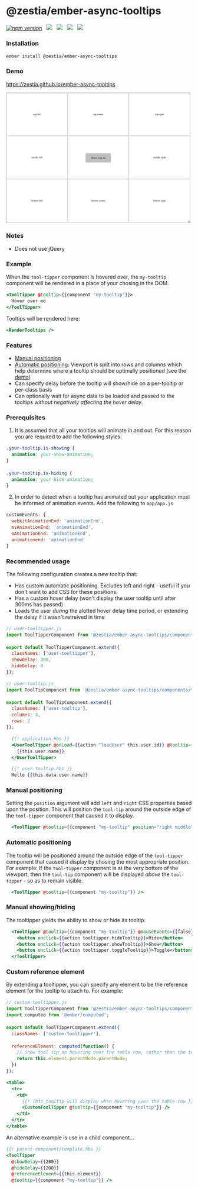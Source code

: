 # @zestia/ember-async-tooltips

<a href="https://badge.fury.io/js/%40zestia%2Fember-async-tooltips"><img src="https://badge.fury.io/js/%40zestia%2Fember-async-tooltips.svg" alt="npm version" height="18"></a> &nbsp; <a href="http://travis-ci.org/zestia/ember-async-tooltips"><img src="https://travis-ci.org/zestia/ember-async-tooltips.svg?branch=master"></a> &nbsp; <a href="https://david-dm.org/zestia/ember-async-tooltips#badge-embed"><img src="https://david-dm.org/zestia/ember-async-tooltips.svg"></a> &nbsp; <a href="https://david-dm.org/zestia/ember-async-tooltips#dev-badge-embed"><img src="https://david-dm.org/zestia/ember-async-tooltips/dev-status.svg"></a> &nbsp; <a href="https://emberobserver.com/addons/@zestia/ember-async-tooltips"><img src="https://emberobserver.com/badges/-zestia-ember-async-tooltips.svg"></a>

### Installation

```
ember install @zestia/ember-async-tooltips
```

### Demo

https://zestia.github.io/ember-async-tooltips

<a href="https://zestia.github.io/ember-async-tooltips">
  <img src="docs/screenshot.png" width="500" height="352">
</a>

### Notes

- Does not use jQuery

### Example

When the `tool-tipper` component is hovered over, the `my-tooltip` component will be rendered in a place of your chosing in the DOM.

```handlebars
<ToolTipper @tooltip={{component "my-tooltip"}}>
  Hover over me
</ToolTipper>
```

Tooltips will be rendered here:

```handlebars
<RenderTooltips />
```

### Features

- [Manual positioning](#manual-positioning)
- [Automatic positioning](#automatic-positioning): Viewport is split into rows and columns which help determine where a tooltip should be optimally positioned (see the [demo](https://zestia.github.io/ember-async-tooltips/#/position))
- Can specify delay before the tooltip will show/hide on a per-tooltip or per-class basis
- Can optionally wait for async data to be loaded and passed to the tooltips _without negatively affecting the hover delay_.

### Prerequisites

1. It is assumed that all your tooltips will animate in and out. For this reason
   you are required to add the following styles:

```css
.your-tooltip.is-showing {
  animation: your-show-animation;
}

.your-tooltip.is-hiding {
  animation: your-hide-animation;
}
```

2. In order to detect when a tooltip has animated out your application must be
   informed of animation events. Add the following to `app/app.js`

```javascript
customEvents: {
  webkitAnimationEnd: 'animationEnd',
  msAnimationEnd: 'animationEnd',
  oAnimationEnd: 'animationEnd',
  animationend: 'animationEnd'
}
```

### Recommended usage

The following configuration creates a new tooltip that:

- Has custom automatic positioning.
  Excludes left and right - useful if you don't want to add CSS for these positions.
- Has a custom hover delay (won't display the user tooltip until after 300ms has passed)
- Loads the user _during_ the alotted hover delay time period, or extending the delay if it wasn't retreived in time

```javascript
// user-tooltipper.js
import ToolTipperComponent from '@zestia/ember-async-tooltips/components/tool-tipper';

export default ToolTipperComponent.extend({
  classNames: ['user-tooltipper'],
  showDelay: 300,
  hideDelay: 0
});
```

```javascript
// user-tooltip.js
import ToolTipComponent from '@zestia/ember-async-tooltips/components/tool-tip';

export default ToolTipComponent.extend({
  classNames: ['user-tooltip'],
  columns: 3,
  rows: 2
});
```

```handlebars
  {{! application.hbs }}
  <UserToolTipper @onLoad={{action "loadUser" this.user.id}} @tooltip={{component "user-tooltip"}}>
    {{this.user.name}}
  </UserToolTipper>
```

```handlebars
  {{! user-tooltip.hbs }}
  Hello {{this.data.user.name}}
```

### Manual positioning

Setting the `position` argument will add `left` and `right` CSS properties based upon the position. This will position the `tool-tip` around the outside edge of the `tool-tipper` component that caused it to display.

```handlebars
  <ToolTipper @tooltip={{component "my-tooltip" position="right middle"}} />
```

### Automatic positioning

The tooltip will be positioned around the outside edge of the `tool-tipper` component that caused it display by chosing the most appropriate position. For example: If the `tool-tipper` component is at the very bottom of the viewport, then the `tool-tip` component will be displayed _above_ the `tool-tipper` - so as to remain visible.

```handlebars
  <ToolTipper @tooltip={{component "my-tooltip"}} />
```

### Manual showing/hiding

The tooltipper yields the ability to show or hide its tooltip.

```handlebars
  <ToolTipper @tooltip={{component "my-tooltip"}} @mouseEvents={{false}} as |tooltipper|>
    <button onclick={{action tooltipper.hideTooltip}}>Hide</button>
    <button onclick={{action tooltipper.showTooltip}}>Show</button>
    <button onclick={{action tooltipper.toggleTooltip}}>Toggle</button>
  </ToolTipper>
```

### Custom reference element

By extending a tooltipper, you can specify any element to be the reference element for the tooltip
to attach to. For example:

```javascript
// custom-tooltipper.js
import ToolTipperComponent from '@zestia/ember-async-tooltips/components/tool-tipper';
import computed from '@ember/computed';

export default ToolTipperComponent.extend({
  classNames: ['custom-tooltipper'],

  referenceElement: computed(function() {
    // Show tool tip on hovering over the table row, rather than the tooltipper itself.
    return this.element.parentNode.parentNode;
  })
});
```

```handlebars
<table>
  <tr>
    <td>
      {{! This tooltip will display when hovering over the table row }}
      <CustomToolTipper @tooltip={{component "my-tooltip"}} />
    </td>
  </tr>
</table>
```

An alternative example is use in a child component...

```handlebars
{{! parent-component/template.hbs }}
<ToolTipper
  @showDelay={{200}}
  @hideDelay={{200}}
  @referenceElement={{this.element}}
  @tooltip={{component "my-tooltip"}} />
```
